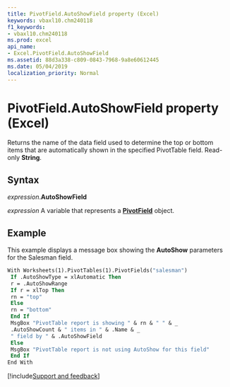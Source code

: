 ```yaml
---
title: PivotField.AutoShowField property (Excel)
keywords: vbaxl10.chm240118
f1_keywords:
- vbaxl10.chm240118
ms.prod: excel
api_name:
- Excel.PivotField.AutoShowField
ms.assetid: 88d3a338-c809-0843-7968-9a8e60612445
ms.date: 05/04/2019
localization_priority: Normal
---
```



# PivotField.AutoShowField property (Excel)

Returns the name of the data field used to determine the top or bottom items that are automatically shown in the specified PivotTable field. Read-only **String**.


## Syntax

_expression_.**AutoShowField**

_expression_ A variable that represents a **[PivotField](Excel.PivotField.md)** object.


## Example

This example displays a message box showing the **AutoShow** parameters for the Salesman field.

```vb
With Worksheets(1).PivotTables(1).PivotFields("salesman") 
 If .AutoShowType = xlAutomatic Then 
 r = .AutoShowRange 
 If r = xlTop Then 
 rn = "top" 
 Else 
 rn = "bottom" 
 End If 
 MsgBox "PivotTable report is showing " & rn & " " & _ 
 .AutoShowCount & " items in " & .Name & _ 
 " field by " & .AutoShowField 
 Else 
 MsgBox "PivotTable report is not using AutoShow for this field" 
 End If 
End With
```




[!include[Support and feedback](~/includes/feedback-boilerplate.md)]